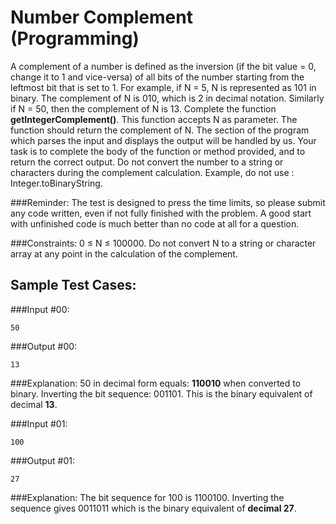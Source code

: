 Number Complement (Programming)
===============================

A complement of a number is defined as the inversion (if the bit value = 0, change it to 1 and vice-versa) of all bits 
of the number starting from the leftmost bit that is set to 1. For example, if N = 5, N is represented as 101 in binary. 
The complement of N is 010, which is 2 in decimal notation. Similarly if N = 50, then the complement of N is 13. 
Complete the function **getIntegerComplement()**. This function accepts N as parameter. The function should return the 
complement of N. The section of the program which parses the input and displays the output will be handled by us. Your 
task is to complete the body of the function or method provided, and to return the correct output. Do not convert the 
number to a string or characters during the complement calculation. Example, do not use : Integer.toBinaryString.

###Reminder:
The test is designed to press the time limits, so please submit any code written, even if not fully finished with the 
problem. A good start with unfinished code is much better than no code at all for a question.

###Constraints:
0 ≤ N ≤ 100000.
Do not convert N to a string or character array at any point in the calculation of the complement.

Sample Test Cases:
------------------
###Input #00:
```
50
```
###Output #00:
```
13
```
###Explanation:
50 in decimal form equals: **110010** when converted to binary.
Inverting the bit sequence: 001101. This is the binary equivalent of decimal **13**.

###Input #01:
```
100
```
###Output #01:
```
27
```
###Explanation:
The bit sequence for 100 is 1100100. Inverting the sequence gives 0011011 which is the binary equivalent of **decimal 27**.
